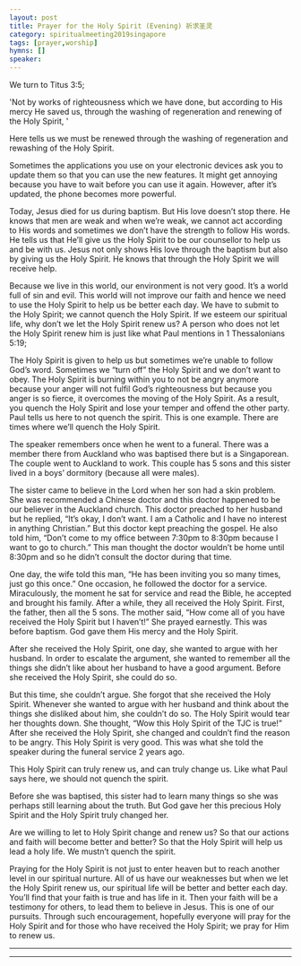 ```yaml
---
layout: post
title: Prayer for the Holy Spirit (Evening) 祈求圣灵
category: spiritualmeeting2019singapore
tags: [prayer,worship]
hymns: []
speaker: 
---
```


We turn to Titus 3:5; 

'Not by works of righteousness which we have done, but according to His mercy He saved us, through the washing of regeneration and renewing of the Holy Spirit, '

Here tells us we must be renewed through the washing of regeneration and rewashing of the Holy Spirit. 

Sometimes the applications you use on your electronic devices ask you to update them so that you can use the new features. It might get annoying because you have to wait before you can use it again. However, after it’s updated, the phone becomes more powerful. 

Today, Jesus died for us during baptism. But His love doesn’t stop there. He knows that men are weak and when we’re weak, we cannot act according to His words and sometimes we don’t have the strength to follow His words. He tells us that He’ll give us the Holy Spirit to be our counsellor to help us and be with us. Jesus not only shows His love through the baptism but also by giving us the Holy Spirit. He knows that through the Holy Spirit we will receive help. 

Because we live in this world, our environment is not very good. It’s a world full of sin and evil. This world will not improve our faith and hence we need to use the Holy Spirit to help us be better each day. We have to submit to the Holy Spirit; we cannot quench the Holy Spirit. If we esteem our spiritual life, why don’t we let the Holy Spirit renew us? A person who does not let the Holy Spirit renew him is just like what Paul mentions in 1 Thessalonians 5:19;

The Holy Spirit is given to help us but sometimes we’re unable to follow God’s word. Sometimes we “turn off” the Holy Spirit and we don’t want to obey. The Holy Spirit is burning within you to not be angry anymore because your anger will not fulfil God’s righteousness but because you anger is so fierce, it overcomes the moving of the Holy Spirit. As a result, you quench the Holy Spirit and lose your temper and offend the other party. Paul tells us here to not quench the spirit. This is one example. There are times where we’ll quench the Holy Spirit. 

The speaker remembers once when he went to a funeral. There was a member there from Auckland who was baptised there but is a Singaporean. The couple went to Auckland to work. This couple has 5 sons and this sister lived in a boys’ dormitory (because all were males). 

The sister came to believe in the Lord when her son had a skin problem. She was recommended a Chinese doctor and this doctor happened to be our believer in the Auckland church. This doctor preached to her husband but he replied, “It’s okay, I don’t want. I am a Catholic and I have no interest in anything Christian.” But this doctor kept preaching the gospel. He also told him, “Don’t come to my office between 7:30pm to 8:30pm because I want to go to church.” This man thought the doctor wouldn’t be home until 8:30pm and so he didn’t consult the doctor during that time. 

One day, the wife told this man, “He has been inviting you so many times, just go this once.” One occasion, he followed the doctor for a service. Miraculously, the moment he sat for service and read the Bible, he accepted and brought his family. After a while, they all received the Holy Spirit. First, the father, then all the 5 sons. The mother said, “How come all of you have received the Holy Spirit but I haven’t!” She prayed earnestly. This was before baptism. God gave them His mercy and the Holy Spirit. 

After she received the Holy Spirit, one day, she wanted to argue with her husband. In order to escalate the argument, she wanted to remember all the things she didn’t like about her husband to have a good argument. Before she received the Holy Spirit, she could do so. 

But this time, she couldn’t argue. She forgot that she received the Holy Spirit. Whenever she wanted to argue with her husband and think about the things she disliked about him, she couldn’t do so. The Holy Spirit would tear her thoughts down. She thought, “Wow this Holy Spirit of the TJC is true!” After she received the Holy Spirit, she changed and couldn’t find the reason to be angry. This Holy Spirit is very good. This was what she told the speaker during the funeral service 2 years ago. 

This Holy Spirit can truly renew us, and can truly change us. Like what Paul says here, we should not quench the spirit. 

Before she was baptised, this sister had to learn many things so she was perhaps still learning about the truth. But God gave her this precious Holy Spirit and the Holy Spirit truly changed her. 

Are we willing to let to Holy Spirit change and renew us? So that our actions and faith will become better and better? So that the Holy Spirit will help us lead a holy life. We mustn’t quench the spirit. 

Praying for the Holy Spirit is not just to enter heaven but to reach another level in our spiritual nurture. All of us have our weaknesses but when we let the Holy Spirit renew us, our spiritual life will be better and better each day. You’ll find that your faith is true and has life in it. Then your faith will be a testimony for others, to lead them to believe in Jesus. This is one of our pursuits. Through such encouragement, hopefully everyone will pray for the Holy Spirit and for those who have received the Holy Spirit; we pray for Him to renew us.


----
****
